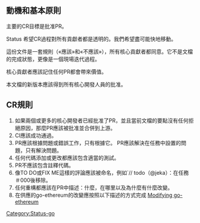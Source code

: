 ## 動機和基本原則

主要的CR目標是批准PR。

Status 希望CR過程對所有貢獻者都是透明的。我們希望盡可能快地移動。

這份文件是一套規則（«應該»和«不應該»），所有核心貢獻者都同意。它不是文檔的完成狀態，更像是一個現場迭代過程。

核心貢獻者應該記住任何PR都會帶來價值。

本文檔的新版本應該得到所有核心開發人員的批准。

## CR規則

1.  如果兩個或更多的核心開發者已經批准了PR，並且當前文檔的要點沒有任何拒絕原因，那麼PR應該被批准並合併到上游。
2.  CI應該成功通過。
3.  PR應該根據問題或錯誤工作，只有根據它。 PR應該解決在任務中設置的問題，只有解決問題。
4.  任何代碼添加或更改都應該包含適當的測試。
5.  PR不應該包含註釋代碼。
6.  像TO DO或FIX ME這樣的評論應該被命名，例如\`// todo（@jeka）：在任務＃000後移除。
7.  任何重構都應該在PR中描述：什麼，在哪里以及為什麼有什麼改變。
8.  在供應的go-ethereum的改變應按照以下描述的方式完成 [Modifying
    go-ethereum](https://www.notion.so/status/Modifying-go-ethereum-245a078dde834b87aa7e4e9b4e8cc6ec)

[Category:Status-go](Category:Status-go "wikilink")